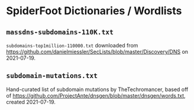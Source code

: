 # SpiderFoot Dictionaries / Wordlists

## `massdns-subdomains-110K.txt`
`subdomains-top1million-110000.txt` downloaded from https://github.com/danielmiessler/SecLists/blob/master/Discovery/DNS on 2021-07-19.

## `subdomain-mutations.txt`
Hand-curated list of subdomain mutations by TheTechromancer, based off of https://github.com/ProjectAnte/dnsgen/blob/master/dnsgen/words.txt, created 2021-07-19.